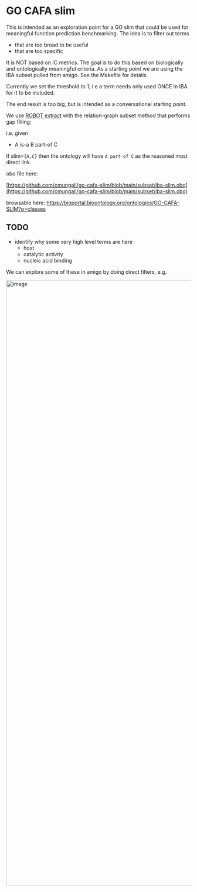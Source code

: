 # GO CAFA slim

This is intended as an exploration point for a GO slim that could be used for meaningful function prediction benchmarking. The idea is to filter out terms

- that are too broad to be useful
- that are too specific

It is NOT based on IC metrics. The goal is to do this based on biologically and ontologically meaningful criteria. As a starting point we are using the IBA
subset pulled from amigo. See the Makefile for details.

Currently we set the threshold to 1; i.e a term needs only used ONCE in IBA for it to be included.

The end result is too big, but is intended as a conversational starting point.

We use [ROBOT extract](https://robot.obolibrary.org/extract#subset) with the relation-graph subset method that performs gap filling;

i.e. given

* A is-a B part-of C

If slim=`{A,C}` then the ontology will have `A part-of C` as the reasoned most direct link.

obo file here:

[https://github.com/cmungall/go-cafa-slim/blob/main/subset/iba-slim.obo](https://github.com/cmungall/go-cafa-slim/blob/main/subset/iba-slim.obo)

browsable here:
https://bioportal.bioontology.org/ontologies/GO-CAFA-SLIM?p=classes

## TODO

- identify why some very high level terms are here
   - host
   - catalytic activity
   - nucleic acid binding

We can explore some of these in amigo by doing direct filters, e.g.
 
<img width="1646" alt="image" src="https://github.com/user-attachments/assets/d830c59a-dfec-41c8-b87e-c3199d969192" />







